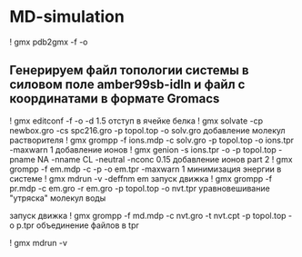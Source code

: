 # MD-simulation
! gmx pdb2gmx -f -o 
## Генерируем файл топологии системы в силовом поле amber99sb-idln и файл с координатами в формате Gromacs

! gmx editconf -f  -o  -d 1.5
 отступ в ячейке белка
! gmx solvate -cp newbox.gro -cs spc216.gro -p topol.top -o solv.gro
 добавление молекул растворителя
! gmx grompp -f ions.mdp -c solv.gro -p topol.top -o ions.tpr -maxwarn 1
 добавление ионов
! gmx genion -s ions.tpr -o -p topol.top -pname NA -nname CL -neutral -nconc 0.15
 добавление ионов part 2
! gmx grompp -f em.mdp -c  -p -o em.tpr -maxwarn 1
 минимизация энергии в системе
! gmx mdrun -v -deffnm em
 запуск движка
! gmx grompp -f pr.mdp -c em.gro -r em.gro -p topol.top -o nvt.tpr
 уравновешивание "утряска" молекул воды

 запуск движка
! gmx grompp -f md.mdp -c nvt.gro -t nvt.cpt -p topol.top -o p.tpr
 объединение файлов в tpr

! gmx mdrun -v 
